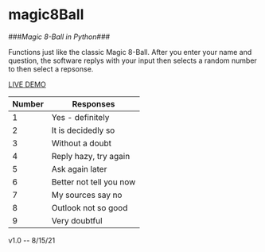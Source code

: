 # magic8Ball #
###_Magic 8-Ball in Python_###

Functions just like the classic Magic 8-Ball. After you enter your name and question, the software replys with your input then selects a random number to then select a repsonse.

[LIVE DEMO](https://replit.com/@itsduhhbzz/magic8Ball#main.py)

Number  | Responses
------------- | -------------
 1 | Yes - definitely
 2 | It is decidedly so
 3 | Without a doubt
 4 | Reply hazy, try again
 5 | Ask again later
 6 | Better not tell you now
 7 | My sources say no
 8 | Outlook not so good
 9 | Very doubtful
 
 
 v1.0 -- 8/15/21 
